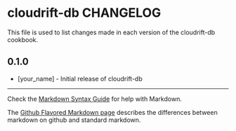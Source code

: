 cloudrift-db CHANGELOG
======================

This file is used to list changes made in each version of the cloudrift-db cookbook.

0.1.0
-----
- [your_name] - Initial release of cloudrift-db

- - -
Check the [Markdown Syntax Guide](http://daringfireball.net/projects/markdown/syntax) for help with Markdown.

The [Github Flavored Markdown page](http://github.github.com/github-flavored-markdown/) describes the differences between markdown on github and standard markdown.
